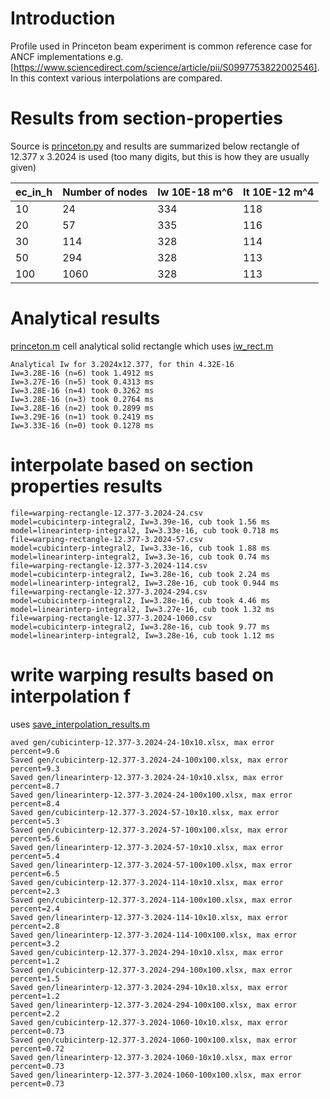 # Introduction
Profile used in Princeton beam experiment is common reference case for ANCF implementations e.g. [https://www.sciencedirect.com/science/article/pii/S0997753822002546].
In this context various interpolations are compared.

# Results from section-properties
Source is [princeton.py](./princeton.py) and results are summarized below
rectangle of 12.377 x 3.2024 is used (too many digits, but this is how they are usually given)

|ec_in_h|Number of nodes|Iw 10E-18 m^6|It 10E-12 m^4|
|--|---------------|-----|------|
|10|24|334|118|
|20|57|335|116|
|30|114|328|114|
|50|294|328|113|
|100|1060|328|113|

# Analytical results
[princeton.m](./princeton.m) cell  analytical solid rectangle which uses [iw_rect.m](./iw_rect.m)
```
Analytical Iw for 3.2024x12.377, for thin 4.32E-16
Iw=3.28E-16 (n=6) took 1.4912 ms
Iw=3.27E-16 (n=5) took 0.4313 ms
Iw=3.28E-16 (n=4) took 0.3262 ms
Iw=3.28E-16 (n=3) took 0.2764 ms
Iw=3.28E-16 (n=2) took 0.2899 ms
Iw=3.29E-16 (n=1) took 0.2419 ms
Iw=3.33E-16 (n=0) took 0.1278 ms
```

# interpolate based on section properties results
```
file=warping-rectangle-12.377-3.2024-24.csv
model=cubicinterp-integral2, Iw=3.39e-16, cub took 1.56 ms
model=linearinterp-integral2, Iw=3.33e-16, cub took 0.718 ms
file=warping-rectangle-12.377-3.2024-57.csv
model=cubicinterp-integral2, Iw=3.33e-16, cub took 1.88 ms
model=linearinterp-integral2, Iw=3.3e-16, cub took 0.74 ms
file=warping-rectangle-12.377-3.2024-114.csv
model=cubicinterp-integral2, Iw=3.28e-16, cub took 2.24 ms
model=linearinterp-integral2, Iw=3.28e-16, cub took 0.944 ms
file=warping-rectangle-12.377-3.2024-294.csv
model=cubicinterp-integral2, Iw=3.28e-16, cub took 4.46 ms
model=linearinterp-integral2, Iw=3.27e-16, cub took 1.32 ms
file=warping-rectangle-12.377-3.2024-1060.csv
model=cubicinterp-integral2, Iw=3.28e-16, cub took 9.77 ms
model=linearinterp-integral2, Iw=3.28e-16, cub took 1.12 ms
```

# write warping results based on interpolation f
uses [save_interpolation_results.m](./save_interpolation_results.m)
```
aved gen/cubicinterp-12.377-3.2024-24-10x10.xlsx, max error percent=9.6
Saved gen/cubicinterp-12.377-3.2024-24-100x100.xlsx, max error percent=9.3
Saved gen/linearinterp-12.377-3.2024-24-10x10.xlsx, max error percent=8.7
Saved gen/linearinterp-12.377-3.2024-24-100x100.xlsx, max error percent=8.4
Saved gen/cubicinterp-12.377-3.2024-57-10x10.xlsx, max error percent=5.3
Saved gen/cubicinterp-12.377-3.2024-57-100x100.xlsx, max error percent=5.6
Saved gen/linearinterp-12.377-3.2024-57-10x10.xlsx, max error percent=5.4
Saved gen/linearinterp-12.377-3.2024-57-100x100.xlsx, max error percent=6.5
Saved gen/cubicinterp-12.377-3.2024-114-10x10.xlsx, max error percent=2.3
Saved gen/cubicinterp-12.377-3.2024-114-100x100.xlsx, max error percent=2.4
Saved gen/linearinterp-12.377-3.2024-114-10x10.xlsx, max error percent=2.8
Saved gen/linearinterp-12.377-3.2024-114-100x100.xlsx, max error percent=3.2
Saved gen/cubicinterp-12.377-3.2024-294-10x10.xlsx, max error percent=1.2
Saved gen/cubicinterp-12.377-3.2024-294-100x100.xlsx, max error percent=1.5
Saved gen/linearinterp-12.377-3.2024-294-10x10.xlsx, max error percent=1.2
Saved gen/linearinterp-12.377-3.2024-294-100x100.xlsx, max error percent=2.2
Saved gen/cubicinterp-12.377-3.2024-1060-10x10.xlsx, max error percent=0.73
Saved gen/cubicinterp-12.377-3.2024-1060-100x100.xlsx, max error percent=0.72
Saved gen/linearinterp-12.377-3.2024-1060-10x10.xlsx, max error percent=0.73
Saved gen/linearinterp-12.377-3.2024-1060-100x100.xlsx, max error percent=0.73
```


